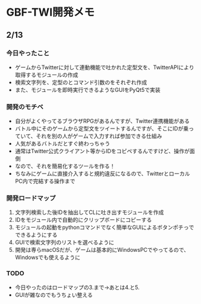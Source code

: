 # GBF-TWI開発メモ

## 2/13

### 今日やったこと

- ゲームからTwitterに対して連動機能で吐かれた定型文を、TwitterAPIにより取得するモジュールの作成
- 検索文字列を、定型のとコマンド引数のをそれぞれ作成
- また、モジュールを即時実行できるようなGUIをPyQt5で実装

### 開発のモチベ

- 自分がよくやってるブラウザRPGがあるんですが、Twitter連携機能がある
- バトル中にそのゲームから定型文をツイートするんですが、そこにIDが乗っていて、それを別の人がゲームで入力すれば参加できる仕組み
- 人気があるバトルだとすぐ終わっちゃう
- 通常はTwitter公式クライアント等からIDをコピペするんですけど、操作が面倒
- なので、それを簡易化するツールを作る！
- ちなみにゲームに直接介入すると規約違反になるので、TwitterとローカルPC内で完結する操作まで

### 開発ロードマップ

1. 文字列検索した後IDを抽出してCLに吐き出すモジュールを作成
2. IDをモジュール内で自動的にクリップボードにコピーする
3. モジュールの起動をpythonコマンドでなく簡単なGUIによるボタンポチっでできるようにする
4. GUIで検索文字列のリストを選べるように
5. 開発は専らmacOSだが、ゲームは基本的にWindowsPCでやってるので、Windowsでも使えるように

### TODO

- 今日やったのはロードマップの3.まで→あとは4.と5.
- GUIが雑なのでもうちょい整える
